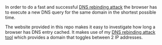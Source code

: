 In order to do a fast and successful [DNS rebinding attack](https://github.com/h43z/dns-rebinding-tool)
the browser has to execute a new DNS query for the same domain in the shortest
possible time.


The website provided in this repo makes it easy to investigate how long a browser
has DNS entry cached. It makes use of my  [DNS rebinding attack tool](https://github.com/h43z/dns-rebinding-tool)
which provides a domain that toggles between 2 IP addresses.

